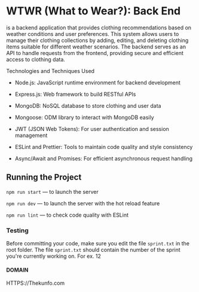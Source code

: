 # WTWR (What to Wear?): Back End

is a backend application that provides clothing recommendations based on weather conditions and user preferences. This system allows users to manage their clothing collections by adding, editing, and deleting clothing items suitable for different weather scenarios. The backend serves as an API to handle requests from the frontend, providing secure and efficient access to clothing data.

Technologies and Techniques Used

- Node.js: JavaScript runtime environment for backend development

- Express.js: Web framework to build RESTful APIs

- MongoDB: NoSQL database to store clothing and user data

- Mongoose: ODM library to interact with MongoDB easily

- JWT (JSON Web Tokens): For user authentication and session management

- ESLint and Prettier: Tools to maintain code quality and style consistency

- Async/Await and Promises: For efficient asynchronous request handling

## Running the Project

`npm run start` — to launch the server

`npm run dev` — to launch the server with the hot reload feature

`npm run lint` — to check code quality with ESLint

### Testing

Before committing your code, make sure you edit the file `sprint.txt` in the root folder. The file `sprint.txt` should contain the number of the sprint you're currently working on. For ex. 12

#### DOMAIN

HTTPS://Thekunfo.com
